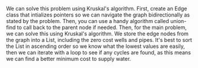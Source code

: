 We can solve this problem using Kruskal's algorithm. First, create an Edge class that intializes pointers so we can navigate the graph bidirectionally as stated by the problem. Then, you can use a handy algorithm called union-find to call back to the parent node if needed. Then, for the main problem, we can solve this using Kruskal's algorithm. We store the edge nodes from the graph into a List, including the zero cost wells and pipes. It's best to sort the List in ascending order so we know what the lowest values are easily, then we can iterate with a loop to see if any cycles are found, as this means we can find a better minimum cost to supply water. 
